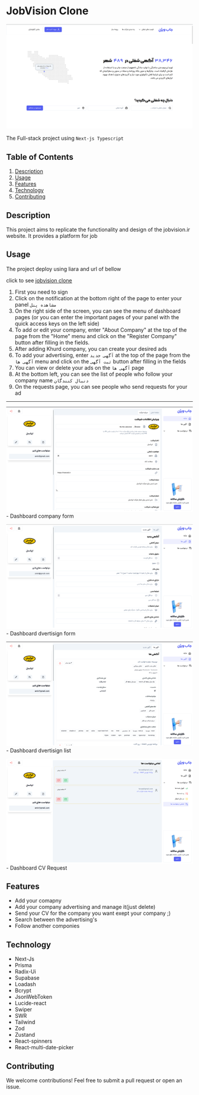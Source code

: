 # JobVision Clone

<img src="public/images/README/landing.png" alt="landing project image">

<p></p>

The Full-stack project using `Next-js Typescript`

## Table of Contents

1. [Description](#description)
2. [Usage](#usage)
3. [Features](#features)
4. [Technology](#technology)
5. [Contributing](#contributing)

## Description

This project aims to replicate the functionality and design of the jobvision.ir website. It provides a platform for job

## Usage

The project deploy using liara and url of bellow

<p></p>

click to see [jobvision clone](https://jobvision-clone.liara.run)

1. First you need to sign
2. Click on the notification at the bottom right of the page to enter your panel `مشاهده پنل`
3. On the right side of the screen, you can see the menu of dashboard pages (or you can enter the important pages of your panel with the quick access keys on the left side)
4. To add or edit your company, enter "About Company" at the top of the page from the "Home" menu and click on the "Register Company" button after filling in the fields.
5. After adding Khurd company, you can create your desired ads
6. To add your advertising, enter `آگهی جدید` at the top of the page from the `آگهی ها` menu and click on the `ثبت آگهی` button after filling in the fields
7. You can view or delete your ads on the `آگهی ها` page
8. At the bottom left, you can see the list of people who follow your company name `دنبال کنندگان`
9. On the requests page, you can see people who send requests for your ad

<hr/>

<img src="public/images/README/dashboard-company_edit.png">
- Dashboard company form
<p></p>

<img src="public/images/README/dashboard-company_advertisings_form.png">
- Dashboard dvertisign form
<p></p>

<img src="public/images/README/dashboard-company_advertisings_list.png">
- Dashboard dvertisign list
<p></p>

<img src="public/images/README/dashboard-company_request_CVs.png">
- Dashboard CV Request
<p></p>

## Features

- Add your comapny
- Add your company advertising and manage it(just delete)
- Send your CV for the company you want exept your company ;)
- Search between the advertising's
- Follow another componies

## Technology

- Next-Js
- Prisma
- Radix-Ui
- Supabase
- Loadash
- Bcrypt
- JsonWebToken
- Lucide-react
- Swiper
- SWR
- Tailwind
- Zod
- Zustand
- React-spinners
- React-multi-date-picker

## Contributing

We welcome contributions! Feel free to submit a pull request or open an issue.
